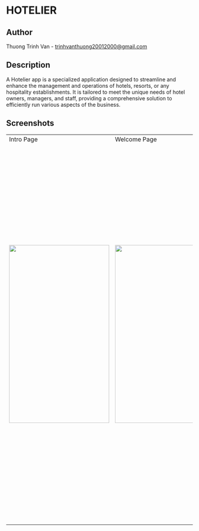 # HOTELIER

## Author
Thuong Trinh Van - trinhvanthuong20012000@gmail.com

## Description
A Hotelier app is a specialized application designed to streamline and enhance the management and operations of hotels, resorts, or any hospitality establishments. It is tailored to meet the unique needs of hotel owners, managers, and staff, providing a comprehensive solution to efficiently run various aspects of the business.

## Screenshots

<table>
  <tr>
    <td>Intro Page</td>
     <td>Welcome Page</td>
     <td>First Guide Page</td>
  </tr>
  <tr>
    <td><img src="IntroPage.png" width=270 height=480></td>
    <td><img src="WelcomePage.png" width=270 height=480></td>
    <td><img src="Guide1Page.png></td>
  </tr>
 </table>

![IntroPage](IntroPage.png) ![WelcomePage](WelcomePage.png) ![Guide1Page](Guide1Page.png)

![Guide2Page](Guide2Page.png) ![Guide3Page](Guide3Page.png) ![SignupPage](SignupPage.png)

![SignupOtherPage](SignupOtherPage.png) ![LoginPage](LoginPage.png) ![ForgotPasswordPage](ForgotPasswordPage.png)

![ConfirmationOTPPage](ConfirmationOTPPage.png)

## Features

- 
- 
- 

## Installation

1. Clone the repository:

   ```bash
   git clone https://github.com/JasmineVan/Hotelier.git

2. Change to the project directory:

   ```bash
   cd Hotelier

3. Install dependencies:

   ```bash
   flutter pub get

4. Run the app:

   ```bash
   flutter run

# Usage
1. Open the app.
2. 
3. 
4. 
5. 

# Acknowledgements
API for providing the food data made by 1C Enterprise 8.3.18. 
The complete API documentation will be released soon!
This app was developed using Flutter.
Special thanks to the Flutter community for their support and resources.
